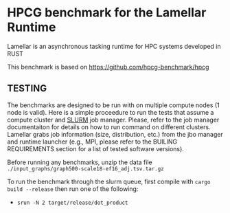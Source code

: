 HPCG benchmark for the Lamellar Runtime
=================================================

Lamellar is an asynchronous tasking runtime for HPC systems developed in RUST

This benchmark is based on https://github.com/hpcg-benchmark/hpcg

TESTING
-------

The benchmarks are designed to be run with on multiple compute nodes (1 node is valid). Here is a simple proceedure to run the tests that assume a compute cluster and [SLURM](https://slurm.schedmd.com) job manager. Please, refer to the job manager documentaiton for details on how to run command on different clusters. Lamellar grabs job information (size, distribution, etc.) from the jbo manager and runtime launcher (e.g., MPI, please refer to the BUILING REQUIREMENTS section for a list of tested software versions).

Before running any benchmarks, unzip the data file `./input_graphs/graph500-scale18-ef16_adj.tsv.tar.gz`

To run the benchmark through the slurm queue, first compile with `cargo build --release` then run one of the following:
- `srun -N 2 target/release/dot_product`


